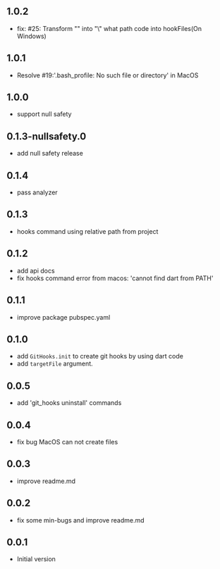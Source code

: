 ## 1.0.2
- fix: #25: Transform "\" into "\\" what path code into hookFiles(On Windows)
## 1.0.1
- Resolve #19:'.bash_profile: No such file or directory' in MacOS

## 1.0.0
- support null safety
## 0.1.3-nullsafety.0
- add null safety release
## 0.1.4
- pass analyzer
## 0.1.3
- hooks command using relative path from project
## 0.1.2
- add api docs
- fix hooks command error from macos: 'cannot find dart from PATH'
## 0.1.1
- improve package pubspec.yaml
## 0.1.0
- add `GitHooks.init` to create git hooks by using dart code
- add `targetFile` argument.

## 0.0.5

- add 'git_hooks uninstall' commands

## 0.0.4

- fix bug MacOS can not create files

## 0.0.3

- improve readme.md

## 0.0.2

- fix some min-bugs and improve readme.md
## 0.0.1

- Initial version